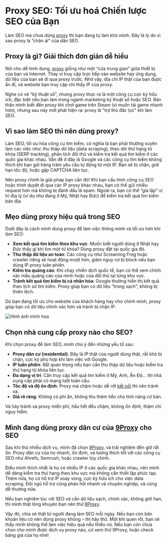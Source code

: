 # Proxy SEO: Tối ưu hoá Chiến lược SEO của Bạn

Làm SEO mà chưa dùng [proxy](https://9proxy.com/) thì bạn đang tự làm khó mình. Đây là lý do vì sao proxy là “chân ái” của dân SEO.

## Proxy là gì? Giải thích đơn giản dễ hiểu

Nói cho dễ hình dung, [proxy](https://9proxy.com/) giống như một “cửa trung gian” giữa thiết bị của bạn và Internet. Thay vì truy cập trực tiếp vào website hay ứng dụng, dữ liệu của bạn sẽ đi qua proxy trước. Nhờ vậy, địa chỉ IP thật của bạn được ẩn đi, và website bạn truy cập chỉ thấy IP của proxy.

Nghe có vẻ “kỹ thuật số”, nhưng proxy thực ra là một công cụ cực kỳ hữu ích, đặc biệt nếu bạn làm trong ngành marketing kỹ thuật số hoặc SEO. Bản thân mình biết đến proxy khi chơi game trên Steam (vì muốn tải game nhanh hơn), nhưng sau này mới phát hiện ra: proxy là "trợ thủ đắc lực" khi làm SEO.

## Vì sao làm SEO thì nên dùng proxy?

Làm SEO, tối ưu hóa công cụ tìm kiếm, có nghĩa là bạn phải thường xuyên làm các việc như: thu thập dữ liệu (data scraping), theo dõi thứ hạng từ khóa (SERP tracking), phân tích đối thủ và kiểm tra kết quả tìm kiếm ở các quốc gia khác nhau. Vấn đề ở đây là Google và các công cụ tìm kiếm không thích khi bạn gửi hàng trăm yêu cầu tự động từ một IP. Bạn sẽ bị chặn, giới hạn tốc độ, hoặc gặp CAPTCHA liên tục.

Nên proxy chính là giải pháp bạn cần đó! Khi bạn cấu hình công cụ SEO hoặc trình duyệt đi qua các IP proxy khác nhau, bạn có thể gửi nhiều request hơn mà không bị đánh dấu là spam. Ngoài ra, bạn có thể “giả lập” vị trí địa lý (ví dụ như đang ở Mỹ, Nhật hay Đức) để kiểm tra kết quả tìm kiếm bản địa.

## Mẹo dùng proxy hiệu quả trong SEO

Dưới đây là cách mình dùng proxy để làm việc thông minh và tối ưu hơn khi làm SEO:

- **Xem kết quả tìm kiếm theo khu vực**: Muốn biết người dùng ở Nhật hay Đức thấy gì khi tìm một từ khóa? Dùng proxy đặt tại quốc gia đó.
- **Thu thập dữ liệu an toàn**: Các công cụ như Screaming Frog hoặc crawler riêng sẽ hoạt động mượt hơn, giảm nguy cơ bị block nếu bạn dùng IP proxy luân phiên.
- **Kiểm tra quảng cáo**: Khi chạy chiến dịch quốc tế, bạn có thể xem chính xác mẫu quảng cáo của mình hoặc của đối thủ tại từng khu vực.
- **Tránh kết quả tìm kiếm bị cá nhân hóa**: Google thường hiển thị kết quả theo lịch sử tìm kiếm. Proxy giúp bạn có dữ liệu “trong sạch”, không bị thiên lệch.

Dù bạn đang tối ưu cho website của khách hàng hay cho chính mình, proxy giúp bạn có dữ liệu chính xác hơn và tránh bị chặn IP.

![Hình ảnh minh họa](https://neilpatel.com/wp-content/uploads/2021/09/seo-for-developers.png)

## Chọn nhà cung cấp proxy nào cho SEO?

Khi chọn proxy để làm SEO, mình chú ý đến những yếu tố sau:

- **Proxy dân cư (residential)**: Đây là IP thật của người dùng thật, rất khó bị chặn, cực kỳ phù hợp khi làm việc với Google.
- **IP luân phiên**: Rất quan trọng nếu bạn cần thu thập dữ liệu hoặc kiểm tra thứ hạng từ khóa liên tục.
- **Đa dạng vị trí**: Cần truy cập kết quả tìm kiếm ở Mỹ, Anh, Ấn Độ… thì nhà cung cấp phải có mạng lưới toàn cầu.
- **Tốc độ và độ ổn định**: Proxy mà chậm hoặc dễ rớt [kết nối](https://9proxy.com/) thì nên tránh xa.
- **Giá rõ ràng**: Không có phí ẩn, không thu thêm tiền cho tính năng cơ bản.

Và hãy tránh xa proxy miễn phí, hầu hết đều chậm, không ổn định, thậm chí nguy hiểm.

## Mình đang dùng proxy dân cư của [9Proxy](https://9proxy.com/) cho SEO

Sau khi thử nhiều dịch vụ, mình đã chọn [9Proxy](https://9proxy.com/), và trải nghiệm đến giờ rất ổn. Proxy dân cư của họ nhanh, ổn định, và tương thích tốt với các công cụ SEO như Ahrefs, Semrush, hoặc crawler tùy chỉnh.

Điều mình thích nhất là họ có nhiều IP ở các quốc gia khác nhau, nên mình dễ dàng kiểm tra thứ hạng theo khu vực mà không cần thiết lập phức tạp. Thêm nữa, họ có hỗ trợ IP xoay vòng, cực kỳ hữu ích cho việc data scraping. Đội ngũ hỗ trợ cũng phản hồi nhanh và chuyên nghiệp, và cũng dễ thương nữa.

Nếu bạn nghiêm túc với SEO và cần dữ liệu sạch, chính xác, không giới hạn, thì mình thật lòng khuyên bạn nên thử [9Proxy](https://9proxy.com/).

Vậy đó, chia sẻ thật từ người đang làm SEO mỗi ngày. Nếu bạn còn băn khoăn liệu có nên dùng proxy không – thì hãy thử. Một khi quen rồi, bạn sẽ thấy mình không thể làm việc hiệu quả nếu thiếu nó. Nếu bạn còn chưa chọn cho mình được dịch vụ proxy nào, cứ xem thử 9Proxy, hoặc check bảng giá của họ nhé!
